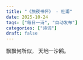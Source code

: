 ```yaml
---
title: "《旅夜书怀》 - 杜甫"
date: 2025-10-24
tags: ["每日一诗", "自动发布"]
categories: ["诗词"]
draft: false
---
```


飘飘何所似，
天地一沙鸥。

